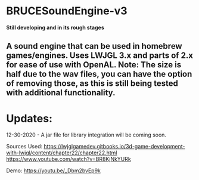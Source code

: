 # BRUCESoundEngine-v3
 **Still developing and in its rough stages**
 
 
 A sound engine that can be used in homebrew games/engines. Uses LWJGL 3.x and parts of 2.x for ease of use with OpenAL.
 Note: The size is half due to the wav files, you can have the option of removing those, as this is still being tested
 with additional functionality.
-----------------------------------------------------------------------------------------------
# Updates:

12-30-2020 - A jar file for library integration will be coming soon.

Sources Used:
https://lwjglgamedev.gitbooks.io/3d-game-development-with-lwjgl/content/chapter22/chapter22.html
https://www.youtube.com/watch?v=BR8KjNkYURk


Demo: 
https://youtu.be/_Dbm2bvEp9k
